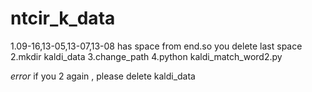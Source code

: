 # ntcir_k_data


1.09-16,13-05,13-07,13-08 has space from end.so you delete last space
2.mkdir kaldi_data
3.change_path
4.python kaldi_match_word2.py

*error*
if you 2 again , please delete kaldi_data

